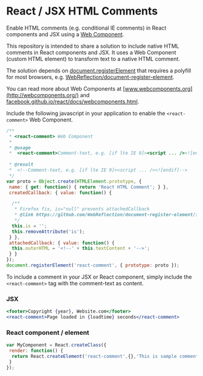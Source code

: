 # React / JSX HTML Comments
Enable HTML comments (e.g. conditional IE comments) in React components and JSX using a [Web Component](https://developer.mozilla.org/en-US/docs/Web/Web_Components).

This repository is intended to share a solution to include native HTML comments in React components and JSX. It uses a Web Component (custom HTML element) to transform text to a native HTML comment.

The solution depends on [document.registerElement](https://developer.mozilla.org/en-US/docs/Web/API/Document/registerElement) that requires a polyfill for most browsers, e.g. [WebReflection/document-register-element](https://github.com/WebReflection/document-register-element).

You can read more about Web Components at [www.webcomponents.org](http://webcomponents.org/) and [facebook.github.io/react/docs/webcomponents.html](https://facebook.github.io/react/docs/webcomponents.html).

Include the following javascript in your application to enable the `<react-comment>` Web Component. 

```javascript
/**
 * <react-comment> Web Component
 *
 * @usage
 *  <react-comment>Comment-text, e.g. [if lte IE 9]><script ... /><![endif]</react-comment>
 
 * @result
 *  <!--Comment-text, e.g. [if lte IE 9]><script ... /><![endif]-->
 */
var proto = Object.create(HTMLElement.prototype, {
 name: { get: function() { return 'React HTML Comment'; } },
 createdCallback: { value: function() {

  /**
   * Firefox fix, is="null" prevents attachedCallback
   * @link https://github.com/WebReflection/document-register-element/issues/22
   */
  this.is = '';
  this.removeAttribute('is');
 } },
 attachedCallback: { value: function() {
  this.outerHTML = '<!--' + this.textContent + '-->';
 } }
});
document.registerElement('react-comment', { prototype: proto });
```

To include a comment in your JSX or React component, simply include the `<react-comment>` tag with the comment-text as content.
### JSX
```jsx
<footer>Copyright {year}, Website.com</footer>
<react-comment>Page loaded in {loadtime} seconds</react-comment>
```

### React component / element
```javascript
var MyComponent = React.createClass({
 render: function() {
  return React.createElement('react-comment',{},'This is sample comment text.');
 }
});
```
